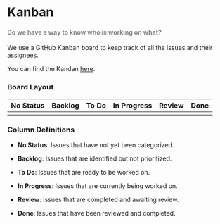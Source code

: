 <h1 id="kanban">Kanban</h1>

<h4 style="color: gray;">Do we have a way to know who is working on what?</h4>

We use a GitHub Kanban board to keep track of all the issues and their assignees.

You can find the Kandan [here](https://github.com/users/MathPow/projects/9).

<h3 id="boardlayout">Board Layout</h3>

| No Status | Backlog | To Do | In Progress | Review | Done |
| --------- | ------- | ----- | ----------- | ------ | ---- |
|           |         |       |             |        |      |

<h3 id="columndefinitions">Column Definitions</h3>

- **No Status**: Issues that have not yet been categorized.

- **Backlog**: Issues that are identified but not prioritized.

- **To Do**: Issues that are ready to be worked on.

- **In Progress**: Issues that are currently being worked on.

- **Review**: Issues that are completed and awaiting review.

- **Done**: Issues that have been reviewed and completed.
